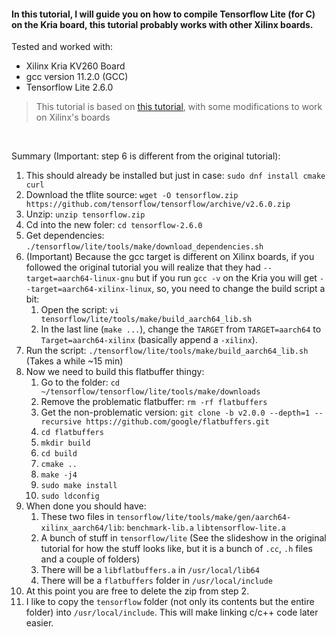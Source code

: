 #### In this tutorial, I will guide you on how to compile Tensorflow Lite (for C) on the Kria board, this tutorial probably works with other Xilinx boards.

Tested and worked with:
- Xilinx Kria KV260 Board
- gcc version 11.2.0 (GCC)
- Tensorflow Lite 2.6.0

> This tutorial is based on [this tutorial](https://qengineering.eu/install-tensorflow-2-lite-on-raspberry-64-os.html), with some modifications to work on Xilinx's boards

<br>

Summary (Important: step 6 is different from the original tutorial):
1. This should already be installed but just in case: `sudo dnf install cmake curl`
2. Download the tflite source: `wget -O tensorflow.zip https://github.com/tensorflow/tensorflow/archive/v2.6.0.zip`
3. Unzip: `unzip tensorflow.zip`
4. Cd into the new foler: `cd tensorflow-2.6.0`
5. Get dependencies: `./tensorflow/lite/tools/make/download_dependencies.sh`
6. (Important) Because the gcc target is different on Xilinx boards, if you followed the original tutorial you will realize that they had `--target=aarch64-linux-gnu` but if you run `gcc -v` on the Kria you will get `--target=aarch64-xilinx-linux`, so, you need to change the build script a bit:  
    1. Open the script: `vi tensorflow/lite/tools/make/build_aarch64_lib.sh`
    2. In the last line (`make ...`), change the `TARGET` from `TARGET=aarch64` to `Target=aarch64-xilinx` (basically append a `-xilinx`).
7. Run the script: `./tensorflow/lite/tools/make/build_aarch64_lib.sh` (Takes a while ~15 min)
8. Now we need to build this flatbuffer thingy:  
    1. Go to the folder: `cd ~/tensorflow/tensorflow/lite/tools/make/downloads`
    2. Remove the problematic flatbuffer: `rm -rf flatbuffers`
    3. Get the non-problematic version: `git clone -b v2.0.0 --depth=1 --recursive https://github.com/google/flatbuffers.git`
    4. `cd flatbuffers`
    5. `mkdir build`
    6. `cd build`
    7. `cmake ..`
    8. `make -j4`
    9. `sudo make install`
    10. `sudo ldconfig`
9. When done you should have:  
    1. These two files in `tensorflow/lite/tools/make/gen/aarch64-xilinx_aarch64/lib`: `benchmark-lib.a`  `libtensorflow-lite.a`
    2. A bunch of stuff in `tensorflow/lite` (See the slideshow in the original tutorial for how the stuff looks like, but it is a bunch of `.cc`, `.h` files and a couple of folders)
    3. There will be a `libflatbuffers.a` in `/usr/local/lib64`
    4. There will be a `flatbuffers` folder in `/usr/local/include`
10. At this point you are free to delete the zip from step 2.
11. I like to copy the `tensorflow` folder (not only its contents but the entire folder) into `/usr/local/include`. This will make linking c/c++ code later easier.
